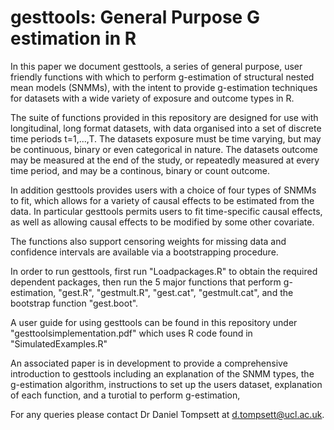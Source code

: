 # gesttools: General Purpose G estimation in R
In this paper we document gesttools, a series of general purpose, user friendly functions with which to perform
g-estimation of structural nested mean models (SNMMs), with the intent to provide g-estimation techniques for datasets 
with a wide variety of exposure and outcome types in R.

The suite of functions provided in this repository are designed for use with longitudinal, long format datasets, with data organised into
a set of discrete time periods t=1,...,T. The datasets exposure must be time varying, but may be continuous, binary or even 
categorical in nature. The datasets outcome may be measured at the end of the study, or repeatedly measured at every time period, 
and may be a continous, binary or count outcome. 

In addition gesttools provides users with a choice of four types of SNMMs to fit, which allows for a variety of causal effects 
to be estimated from the data. In particular gesttools permits users to fit time-specific causal effects, as well as allowing causal effects
to be modified by some other covariate.

The functions also support censoring weights for missing data and confidence intervals are available via a bootstrapping procedure.

In order to run gesttools, first run "Loadpackages.R" to obtain the required dependent packages, then run the 5 major functions
that perform g-estimation, "gest.R", "gestmult.R", "gest.cat", "gestmult.cat", and the bootstrap function "gest.boot". 

A user guide for using gesttools can be found in this repository under "gesttoolsimplementation.pdf" which uses R code found in 
"SimulatedExamples.R"

An associated paper is in development to provide a comprehensive introduction to gesttools including an explanation of the SNMM types,
the g-estimation algorithm, instructions to set up the users dataset, explanation of each function, and a turotial to perform g-estimation,

For any queries please contact Dr Daniel Tompsett at d.tompsett@ucl.ac.uk.

